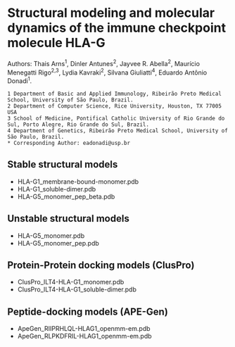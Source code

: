 # Structural modeling and molecular dynamics of the immune checkpoint molecule HLA-G

Authors: Thais Arns<sup>1</sup>, Dinler Antunes<sup>2</sup>, Jayvee R. Abella<sup>2</sup>, Maurício Menegatti Rigo<sup>2,3</sup>, Lydia Kavraki<sup>2</sup>, Silvana Giuliatti<sup>4</sup>, Eduardo Antônio Donadi<sup>1</sup>.

    1 Department of Basic and Applied Immunology, Ribeirão Preto Medical School, University of São Paulo, Brazil.
    2 Department of Computer Science, Rice University, Houston, TX 77005 USA
    3 School of Medicine, Pontifical Catholic University of Rio Grande do Sul, Porto Alegre, Rio Grande do Sul, Brazil. 
    4 Department of Genetics, Ribeirão Preto Medical School, University of São Paulo, Brazil.
    * Corresponding Author: eadonadi@usp.br

## Stable structural models

* HLA-G1_membrane-bound-monomer.pdb
* HLA-G1_soluble-dimer.pdb    
* HLA-G5_monomer_pep_beta.pdb

## Unstable structural models

* HLA-G5_monomer.pdb
* HLA-G5_monomer_pep.pdb

## Protein-Protein docking models (ClusPro)

* ClusPro_ILT4-HLA-G1_monomer.pdb
* ClusPro_ILT4-HLA-G1_soluble-dimer.pdb

## Peptide-docking models (APE-Gen)

* ApeGen_RIIPRHLQL-HLAG1_openmm-em.pdb
* ApeGen_RLPKDFRIL-HLAG1_openmm-em.pdb


